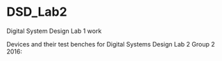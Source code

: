 # DSD_Lab2
Digital System Design Lab 1 work

Devices and their test benches for Digital Systems Design Lab 2 Group 2 2016:
